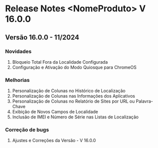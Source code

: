 # Release Notes \<NomeProduto> V 16.0.0

## **Versão 16.0.0 - 11/2024**

### **Novidades**

1. Bloqueio Total Fora da Localidade Configurada
2. Configuração e Ativação do Modo Quiosque para ChromeOS

### Melhorias&#x20;

1. Personalização de Colunas no Histórico de Localização
2. Personalização de Colunas nas Informações dos Aplicativos
3. Personalização de Colunas no Relatório de Sites por URL ou Palavra-Chave
4. Exibição de Novos Campos de Localidade
5. Inclusão de IMEI e Número de Série nas Listas de Localização

### Correção de bugs

1. Ajustes e Correções da Versão - V 16.0.0
